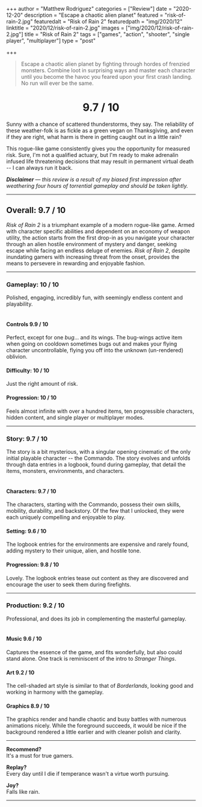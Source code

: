 +++
author = "Matthew Rodriguez"
categories = ["Review"]
date = "2020-12-20"
description = "Escape a chaotic alien planet"
featured = "risk-of-rain-2.jpg"
featuredalt = "Risk of Rain 2"
featuredpath = "img/2020/12"
linktitle = "2020/12/risk-of-rain-2.jpg"
images = ["img/2020/12/risk-of-rain-2.jpg"]
title = "Risk of Rain 2"
tags = ["games", "action", "shooter", "single player", "multiplayer"]
type = "post"

+++

> Escape a chaotic alien planet by fighting through hordes of frenzied monsters. Combine loot in surprising ways and master each character until you become the havoc you feared upon your first crash landing. No run will ever be the same.

<h1 style="text-align: center">9.7 / 10</h1>

Sunny with a chance of scattered thunderstorms, they say. The reliability of these weather-folk is as fickle as a green vegan on Thanksgiving, and even if they are right, what harm is there in getting caught out in a little rain?

This rogue-like game consistently gives you the opportunity for measured risk. Sure, I'm not a qualified actuary, but I'm ready to make adrenalin infused life threatening decisions that may result in permanent virtual death -- I can always run it back. 

*<b>Disclaimer</b> &mdash; this review is a result of my biased first impression after weathering four hours of torrential gameplay and should be taken lightly.*

***

## Overall: 9.7 / 10

*Risk of Rain 2* is a triumphant example of a modern rogue-like game. Armed with character specific abilities and dependent on an economy of weapon utility, the action starts from the first drop-in as you navigate your character through an alien hostile environment of mystery and danger, seeking escape while facing an endless deluge of enemies. *Risk of Rain 2*, despite inundating gamers with increasing threat from the onset, provides the means to persevere in rewarding and enjoyable fashion.

***

### Gameplay: 10 / 10
Polished, engaging, incredibly fun, with seemingly endless content and playability.
<br>
<br>

#### Controls 9.9 / 10
Perfect, except for one *bug*... and its wings. The bug-wings active item when going on cooldown sometimes bugs out and makes your flying character uncontrollable, flying you off into the unknown (un-rendered) oblivion.

#### Difficulty: 10 / 10
Just the right amount of risk.

#### Progression: 10 / 10
Feels almost infinite with over a hundred items, ten progressible characters, hidden content, and single player or multiplayer modes.

***

### Story: 9.7 / 10
The story is a bit mysterious, with a singular opening cinematic of the only initial playable character -- the Commando. The story evolves and unfolds through data entries in a logbook, found during gameplay, that detail the items, monsters, environments, and characters.
<br>
<br>

#### Characters: 9.7 / 10
The characters, starting with the Commando, possess their own skills, mobility, durability, and backstory. Of the few that I unlocked, they were each uniquely compelling and enjoyable to play.

#### Setting: 9.6 / 10
The logbook entries for the environments are expensive and rarely found, adding mystery to their unique, alien, and hostile tone. 

#### Progression: 9.8 / 10
Lovely. The logbook entries tease out content as they are discovered and encourage the user to seek them during firefights.

***

### Production: 9.2 / 10
Professional, and does its job in complementing the masterful gameplay.
<br>
<br>

#### Music 9.6 / 10
Captures the essence of the game, and fits wonderfully, but also could stand alone. One track is reminiscent of the intro to *Stranger Things*.

#### Art 9.2 / 10
The cell-shaded art style is similar to that of *Borderlands*, looking good and working in harmony with the gameplay.

#### Graphics 8.9 / 10
The graphics render and handle chaotic and busy battles with numerous animations nicely. While the foreground succeeds, it would be nice if the background rendered a little earlier and with cleaner polish and clarity.

***

**Recommend?**  
It's a must for true gamers.

**Replay?**  
Every day until I die if temperance wasn't a virtue worth pursuing.

**Joy?**  
Falls like rain.

***

